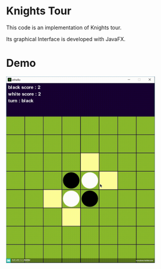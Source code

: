 # Knights Tour
This code is an implementation of Knights tour.</br>

Its graphical Interface is developed with JavaFX.

# Demo
<img src="https://github.com/taravatp/Othello/blob/main/demo.gif" width="400" height="500">

